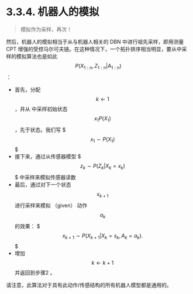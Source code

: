 # 3.3.4. 机器人的模拟

> 模拟作为采样，再次！

然后，机器人的模拟相当于从与机器人相关的 DBN 中进行祖先采样，即用测量 CPT 增强的受控马尔可夫链。在这种情况下，一个拓扑排序相当明显，要从中采样的模拟算法也是如此$$P(X_{1:n},Z_{1:n}|A_{1:n})$$：

* 首先，分配$$k \leftarrow 1$$  ，并从 中采样初始状态$$x_1 P(X_1)$$，先于状态。我们写 $ $$x_1 \sim P(X_1)$$  $
* 接下来，通过从传感器模型 $ $$z_k \sim P(Z_k|X_k=x_k)$$  $ 中采样来模拟传感器读数
* 最后，通过对下一个状态$$x_{k+1}$$  进行采样来模拟 （given） 动作$$a_k$$  的效果： $ $$x_{k+1} \sim P(X_{k+1}|X_k=s_k,A_k=a_k).$$  $
* 增加  $$k \leftarrow k+1$$并返回到步骤2  。

请注意，此算法对于具有此动作/传感结构的所有机器人模型都是通用的。
